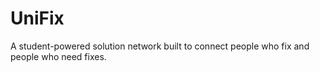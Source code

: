 # UniFix
A student-powered solution network built to connect people who fix and people who need fixes.
